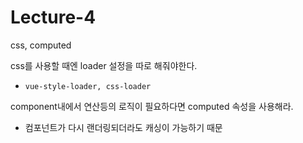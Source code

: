 # Lecture-4
css, computed

css를 사용할 때엔 loader 설정을 따로 해줘야한다.  
- `vue-style-loader, css-loader` 

component내에서 연산등의 로직이 필요하다면 computed 속성을 사용해라.
- 컴포넌트가 다시 랜더링되더라도 캐싱이 가능하기 때문